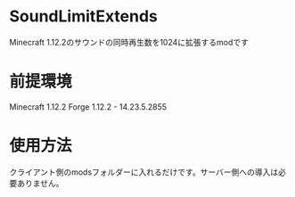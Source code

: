 # SoundLimitExtends
Minecraft 1.12.2のサウンドの同時再生数を1024に拡張するmodです

# 前提環境

Minecraft 1.12.2 Forge 1.12.2 - 14.23.5.2855

# 使用方法
クライアント側のmodsフォルダーに入れるだけです。サーバー側への導入は必要ありません。
